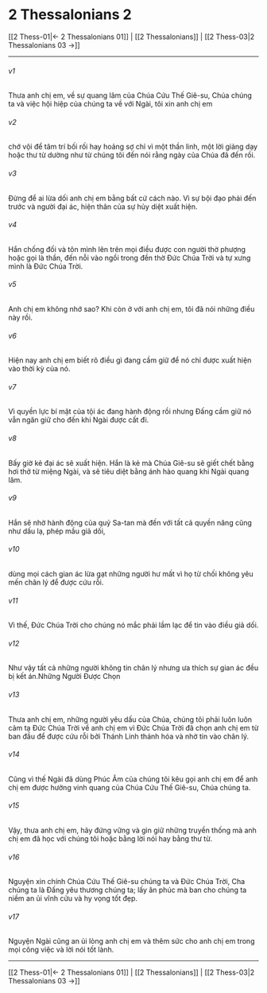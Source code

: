 # 2 Thessalonians 2

[[2 Thess-01|← 2 Thessalonians 01]] | [[2 Thessalonians]] | [[2 Thess-03|2 Thessalonians 03 →]]
***



###### v1 
Thưa anh chị em, về sự quang lâm của Chúa Cứu Thế Giê-su, Chúa chúng ta và việc hội hiệp của chúng ta về với Ngài, tôi xin anh chị em 

###### v2 
chớ vội để tâm trí bối rối hay hoảng sợ chỉ vì một thần linh, một lời giảng dạy hoặc thư từ dường như từ chúng tôi đến nói rằng ngày của Chúa đã đến rồi. 

###### v3 
Đừng để ai lừa dối anh chị em bằng bất cứ cách nào. Vì sự bội đạo phải đến trước và người đại ác, hiện thân của sự hủy diệt xuất hiện. 

###### v4 
Hắn chống đối và tôn mình lên trên mọi điều được con người thờ phượng hoặc gọi là thần, đến nỗi vào ngồi trong đền thờ Đức Chúa Trời và tự xưng mình là Đức Chúa Trời. 

###### v5 
Anh chị em không nhớ sao? Khi còn ở với anh chị em, tôi đã nói những điều này rồi. 

###### v6 
Hiện nay anh chị em biết rõ điều gì đang cầm giữ để nó chỉ được xuất hiện vào thời kỳ của nó. 

###### v7 
Vì quyền lực bí mật của tội ác đang hành động rồi nhưng Đấng cầm giữ nó vẫn ngăn giữ cho đến khi Ngài được cất đi. 

###### v8 
Bấy giờ kẻ đại ác sẽ xuất hiện. Hắn là kẻ mà Chúa Giê-su sẽ giết chết bằng hơi thở từ miệng Ngài, và sẽ tiêu diệt bằng ánh hào quang khi Ngài quang lâm. 

###### v9 
Hắn sẽ nhờ hành động của quỷ Sa-tan mà đến với tất cả quyền năng cũng như dấu lạ, phép mầu giả dối, 

###### v10 
dùng mọi cách gian ác lừa gạt những người hư mất vì họ từ chối không yêu mến chân lý để được cứu rỗi. 

###### v11 
Vì thế, Đức Chúa Trời cho chúng nó mắc phải lầm lạc để tin vào điều giả dối. 

###### v12 
Như vậy tất cả những người không tin chân lý nhưng ưa thích sự gian ác đều bị kết án.Những Người Được Chọn 

###### v13 
Thưa anh chị em, những người yêu dấu của Chúa, chúng tôi phải luôn luôn cảm tạ Đức Chúa Trời về anh chị em vì Đức Chúa Trời đã chọn anh chị em từ ban đầu để được cứu rỗi bởi Thánh Linh thánh hóa và nhờ tin vào chân lý. 

###### v14 
Cũng vì thế Ngài đã dùng Phúc Âm của chúng tôi kêu gọi anh chị em để anh chị em được hưởng vinh quang của Chúa Cứu Thế Giê-su, Chúa chúng ta. 

###### v15 
Vậy, thưa anh chị em, hãy đứng vững và gìn giữ những truyền thống mà anh chị em đã học với chúng tôi hoặc bằng lời nói hay bằng thư từ. 

###### v16 
Nguyện xin chính Chúa Cứu Thế Giê-su chúng ta và Đức Chúa Trời, Cha chúng ta là Đấng yêu thương chúng ta; lấy ân phúc mà ban cho chúng ta niềm an ủi vĩnh cửu và hy vọng tốt đẹp. 

###### v17 
Nguyện Ngài cũng an ủi lòng anh chị em và thêm sức cho anh chị em trong mọi công việc và lời nói tốt lành.

***
[[2 Thess-01|← 2 Thessalonians 01]] | [[2 Thessalonians]] | [[2 Thess-03|2 Thessalonians 03 →]]
